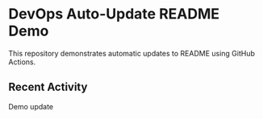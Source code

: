 # DevOps Auto-Update README Demo

This repository demonstrates automatic updates to README using GitHub Actions.

## Recent Activity

<!--START_SECTION:activity-->
<!--END_SECTION:activity-->
Demo update
